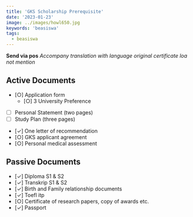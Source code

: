 ```yaml
---
title: 'GKS Scholarship Prerequisite'
date: '2023-01-23'
image: ../images/howl650.jpg
keywords: 'beasiswa'
tags:
  - beasiswa
---
```


**Send via pos**
_Accompany translation with language original certificate_
_loa not mention_

## Active Documents

- [○] Application form
  - [○] 3 University Preference
- [ ] Personal Statement (two pages)
- [ ] Study Plan (three pages)
- [✓] One letter of recommendation
- [○] GKS applicant agreement
- [○] Personal medical assessment

## Passive Documents

- [✓] Diploma S1 & S2
- [✓] Transkrip S1 & S2
- [✓] Birth and Family relationship documents
- [✓] Toefl itp
- [○] Certificate of research papers, copy of awards etc.
- [✓] Passport
